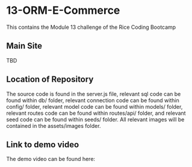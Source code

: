 # 13-ORM-E-Commerce
This contains the Module 13 challenge of the Rice Coding Bootcamp

## Main Site

TBD

## Location of Repository

The source code is found in the server.js file, relevant sql code can be found within db/ folder, relevant connection code can be found within config/ folder, relevant model code can be found within models/ folder, relevant routes code can be found within routes/api/ folder, and relevant seed code can be found within seeds/ folder. All relevant images will be contained in the assets/images folder.

## Link to demo video

The demo video can be found here: 